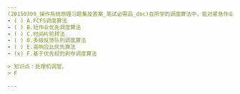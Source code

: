 ```yaml
---
(20150309_操作系统原理习题集及答案_笔试必需品_doc)在所学的调度算法中，能对紧急作业进行及时处理的调度算法是﹎﹎﹎﹎。
- ( ) A.FCFS调度算法 
- ( ) B.短作业优先调度算法 
- ( ) C.时间片轮转法 
- ( ) D.多级反馈队列调度算法 
- ( ) E.高响应比优先算法 
- (x) F.基于优先权的剥夺调度算法

> 知识点：处理机调度。
> F

---
```

